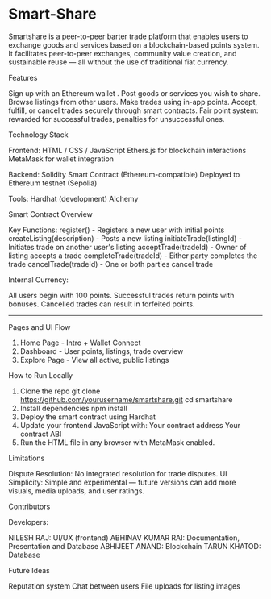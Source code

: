 # Smart-Share

Smartshare is a peer-to-peer barter trade platform that enables users to exchange goods and services based on a blockchain-based points system. It facilitates peer-to-peer exchanges, community value creation, and sustainable reuse — all without the use of traditional fiat currency.

Features

Sign up with an Ethereum wallet .
Post goods or services you wish to share.
Browse listings from other users.
Make trades using in-app points.
Accept, fulfill, or cancel trades securely through smart contracts.
Fair point system: rewarded for successful trades, penalties for unsuccessful ones.


Technology Stack


Frontend:
HTML / CSS / JavaScript
Ethers.js for blockchain interactions
MetaMask for wallet integration

Backend:
Solidity Smart Contract (Ethereum-compatible)
Deployed to Ethereum testnet (Sepolia)


Tools:
Hardhat (development)
Alchemy


Smart Contract Overview

Key Functions:
register() - Registers a new user with initial points
createListing(description) - Posts a new listing
initiateTrade(listingId) - Initiates trade on another user's listing
acceptTrade(tradeId) - Owner of listing accepts a trade
completeTrade(tradeId) - Either party completes the trade
cancelTrade(tradeId) - One or both parties cancel trade


Internal Currency:

All users begin with 100 points.
Successful trades return points with bonuses.
Cancelled trades can result in forfeited points.

---

Pages and UI Flow

1. Home Page - Intro + Wallet Connect
2. Dashboard - User points, listings, trade overview
3. Explore Page - View all active, public listings



How to Run Locally

1. Clone the repo
git clone https://github.com/yourusername/smartshare.git
cd smartshare
2. Install dependencies 
npm install
3. Deploy the smart contract using Hardhat
4. Update your frontend JavaScript with:
Your contract address
Your contract ABI
5. Run the HTML file in any browser with MetaMask enabled.


Limitations

Dispute Resolution: No integrated resolution for trade disputes.
UI Simplicity: Simple and experimental — future versions can add more visuals, media uploads, and user ratings.




Contributors

Developers: 

NILESH RAJ: UI/UX (frontend)
ABHINAV KUMAR RAI: Documentation, Presentation and Database
ABHIJEET ANAND: Blockchain
TARUN KHATOD: Database



Future Ideas

Reputation system
Chat between users
File uploads for listing images
